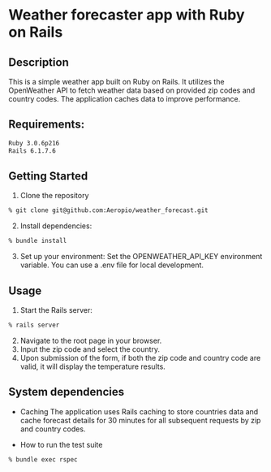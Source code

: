 # Weather forecaster app with Ruby on Rails

## Description
This is a simple weather app built on Ruby on Rails. 
It utilizes the OpenWeather API to fetch weather data based on provided zip codes and country codes. 
The application caches data to improve performance.

## Requirements:
```sh
Ruby 3.0.6p216
Rails 6.1.7.6
```

## Getting Started
1. Clone the repository
```sh
% git clone git@github.com:Aeropio/weather_forecast.git
```

2. Install dependencies:
```sh
% bundle install
```

3. Set up your environment:
Set the OPENWEATHER_API_KEY environment variable. You can use a .env file for local development.

## Usage
1. Start the Rails server:
```sh
% rails server
```
2. Navigate to the root page in your browser.
3. Input the zip code and select the country.
3. Upon submission of the form, if both the zip code and country code are valid, it will display the temperature results.

## System dependencies
* Caching
The application uses Rails caching to store countries data and cache forecast details for 30 minutes for all subsequent requests by zip and country codes.

* How to run the test suite
```sh
% bundle exec rspec
```